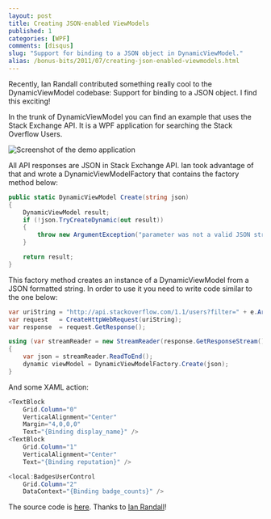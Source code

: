 ```yaml
---
layout: post
title: Creating JSON-enabled ViewModels
published: 1
categories: [WPF]
comments: [disqus]
slug: "Support for binding to a JSON object in DynamicViewModel."
alias: /bonus-bits/2011/07/creating-json-enabled-viewmodels.html
---
```

<p>Recently, Ian Randall&nbsp;contributed something really cool to the DynamicViewModel codebase:&nbsp;Support for binding to a JSON object.&nbsp;I find this exciting!&nbsp;</p>
<p>In the trunk of DynamicViewModel you can find an example that uses the Stack Exchange API. It is a WPF application for searching the Stack Overflow Users.&nbsp;</p>

<p><img src="http://farm9.staticflickr.com/8045/8398555224_d4ecaec7ae_o.png" alt="Screenshot of the demo application" /></p>

<p>All API responses are JSON in Stack Exchange API. Ian took advantage of that and wrote a DynamicViewModelFactory that contains the factory method below:</p>

```c#
public static DynamicViewModel Create(string json)
{
    DynamicViewModel result;
    if (!json.TryCreateDynamic(out result))
    {
        throw new ArgumentException("parameter was not a valid JSON string");
    }

    return result;
}
```

<p>This factory method creates an instance of a DynamicViewModel from a JSON formatted string. In order to use it you need to write code similar to the one below:</p>

```c#
var uriString = "http://api.stackoverflow.com/1.1/users?filter=" + e.Argument;
var request   = CreateHttpWebRequest(uriString);
var response  = request.GetResponse();

using (var streamReader = new StreamReader(response.GetResponseStream()))
{
    var json = streamReader.ReadToEnd();
    dynamic viewModel = DynamicViewModelFactory.Create(json);
}
```

<p>And some XAML action:</p>

```c#
<TextBlock
    Grid.Column="0"
    VerticalAlignment="Center"
    Margin="4,0,0,0"
    Text="{Binding display_name}" />
<TextBlock
    Grid.Column="1"
    VerticalAlignment="Center"
    Text="{Binding reputation}" />

<local:BadgesUserControl
    Grid.Column="2"
    DataContext="{Binding badge_counts}" />
```

<p>The source code is <a href="http://dynamicviewmodel.codeplex.com/SourceControl/list/changesets" target="_blank">here</a>. Thanks to&nbsp;<a href="http://xaml.geek.nz/contact" target="_self">Ian Randall</a>!</p>
